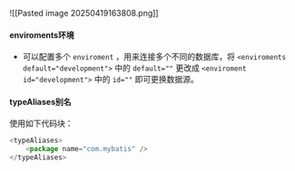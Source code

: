 ![[Pasted image 20250419163808.png]]

#### enviroments环境
- 可以配置多个 `enviroment` ，用来连接多个不同的数据库，将 `<enviroments default="development">` 中的 `default=""` 更改成 `<enviroment id="development">` 中的 `id=""` 即可更换数据源。 

#### typeAliases别名
使用如下代码块：
```javascript
<typeAliases>
	<package name="com.mybatis" />
</typeAliases>
```

